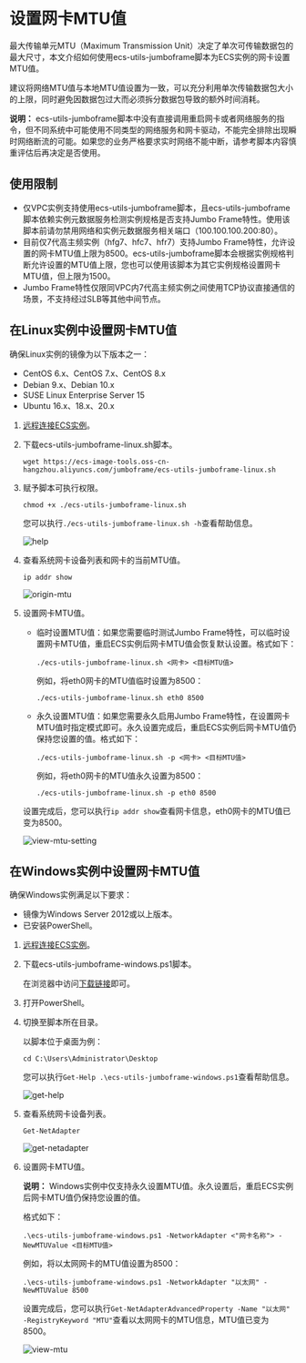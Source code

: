 # 设置网卡MTU值

最大传输单元MTU（Maximum Transmission Unit）决定了单次可传输数据包的最大尺寸，本文介绍如何使用ecs-utils-jumboframe脚本为ECS实例的网卡设置MTU值。

建议将网络MTU值与本地MTU值设置为一致，可以充分利用单次传输数据包大小的上限，同时避免因数据包过大而必须拆分数据包导致的额外时间消耗。

**说明：** ecs-utils-jumboframe脚本中没有直接调用重启网卡或者网络服务的指令，但不同系统中可能使用不同类型的网络服务和网卡驱动，不能完全排除出现瞬时网络断流的可能。如果您的业务严格要求实时网络不能中断，请参考脚本内容慎重评估后再决定是否使用。

## 使用限制

-   仅VPC实例支持使用ecs-utils-jumboframe脚本，且ecs-utils-jumboframe脚本依赖实例元数据服务检测实例规格是否支持Jumbo Frame特性。使用该脚本前请勿禁用网络和实例元数据服务相关端口（100.100.100.200:80）。
-   目前仅7代高主频实例（hfg7、hfc7、hfr7）支持Jumbo Frame特性，允许设置的网卡MTU值上限为8500。ecs-utils-jumboframe脚本会根据实例规格判断允许设置的MTU值上限，您也可以使用该脚本为其它实例规格设置网卡MTU值，但上限为1500。
-   Jumbo Frame特性仅限同VPC内7代高主频实例之间使用TCP协议直接通信的场景，不支持经过SLB等其他中间节点。

## 在Linux实例中设置网卡MTU值

确保Linux实例的镜像为以下版本之一：

-   CentOS 6.x、CentOS 7.x、CentOS 8.x
-   Debian 9.x、Debian 10.x
-   SUSE Linux Enterprise Server 15
-   Ubuntu 16.x、18.x、20.x

1.  [远程连接ECS实例](/intl.zh-CN/实例/连接实例/连接方式概述.md)。

2.  下载ecs-utils-jumboframe-linux.sh脚本。

    ```
    wget https://ecs-image-tools.oss-cn-hangzhou.aliyuncs.com/jumboframe/ecs-utils-jumboframe-linux.sh
    ```

3.  赋予脚本可执行权限。

    ```
    chmod +x ./ecs-utils-jumboframe-linux.sh
    ```

    您可以执行`./ecs-utils-jumboframe-linux.sh -h`查看帮助信息。

    ![help](https://static-aliyun-doc.oss-accelerate.aliyuncs.com/assets/img/zh-CN/0438201161/p225163.png)

4.  查看系统网卡设备列表和网卡的当前MTU值。

    ```
    ip addr show
    ```

    ![origin-mtu](https://static-aliyun-doc.oss-accelerate.aliyuncs.com/assets/img/zh-CN/2880881161/p225866.png)

5.  设置网卡MTU值。

    -   临时设置MTU值：如果您需要临时测试Jumbo Frame特性，可以临时设置网卡MTU值，重启ECS实例后网卡MTU值会恢复默认设置。格式如下：

        ```
        ./ecs-utils-jumboframe-linux.sh <网卡> <目标MTU值>
        ```

        例如，将eth0网卡的MTU值临时设置为8500：

        ```
        ./ecs-utils-jumboframe-linux.sh eth0 8500
        ```

    -   永久设置MTU值：如果您需要永久启用Jumbo Frame特性，在设置网卡MTU值时指定模式即可。永久设置完成后，重启ECS实例后网卡MTU值仍保持您设置的值。格式如下：

        ```
        ./ecs-utils-jumboframe-linux.sh -p <网卡> <目标MTU值>
        ```

        例如，将eth0网卡的MTU值永久设置为8500：

        ```
        ./ecs-utils-jumboframe-linux.sh -p eth0 8500
        ```

    设置完成后，您可以执行`ip addr show`查看网卡信息，eth0网卡的MTU值已变为8500。

    ![view-mtu-setting](https://static-aliyun-doc.oss-accelerate.aliyuncs.com/assets/img/zh-CN/2880881161/p225168.png)


## 在Windows实例中设置网卡MTU值

确保Windows实例满足以下要求：

-   镜像为Windows Server 2012或以上版本。
-   已安装PowerShell。

1.  [远程连接ECS实例](/intl.zh-CN/实例/连接实例/连接方式概述.md)。

2.  下载ecs-utils-jumboframe-windows.ps1脚本。

    在浏览器中访问[下载链接](https://ecs-image-tools.oss-cn-hangzhou.aliyuncs.com/jumboframe/ecs-utils-jumboframe-windows.ps1)即可。

3.  打开PowerShell。

4.  切换至脚本所在目录。

    以脚本位于桌面为例：

    ```
    cd C:\Users\Administrator\Desktop
    ```

    您可以执行`Get-Help .\ecs-utils-jumboframe-windows.ps1`查看帮助信息。

    ![get-help](https://static-aliyun-doc.oss-accelerate.aliyuncs.com/assets/img/zh-CN/0438201161/p225498.png)

5.  查看系统网卡设备列表。

    ```
    Get-NetAdapter
    ```

    ![get-netadapter](https://static-aliyun-doc.oss-accelerate.aliyuncs.com/assets/img/zh-CN/2880881161/p225500.png)

6.  设置网卡MTU值。

    **说明：** Windows实例中仅支持永久设置MTU值。永久设置后，重启ECS实例后网卡MTU值仍保持您设置的值。

    格式如下：

    ```
    .\ecs-utils-jumboframe-windows.ps1 -NetworkAdapter <"网卡名称"> -NewMTUValue <目标MTU值>
    ```

    例如，将以太网网卡的MTU值设置为8500：

    ```
    .\ecs-utils-jumboframe-windows.ps1 -NetworkAdapter "以太网" -NewMTUValue 8500
    ```

    设置完成后，您可以执行`Get-NetAdapterAdvancedProperty -Name "以太网" -RegistryKeyword "MTU"`查看以太网网卡的MTU信息，MTU值已变为8500。

    ![view-mtu](https://static-aliyun-doc.oss-accelerate.aliyuncs.com/assets/img/zh-CN/0438201161/p225503.png)


